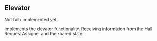 Elevator
---
Not fully implemented yet.

Implements the elevator functionality. Receiving information from the Hall Request Assigner and the shared state.